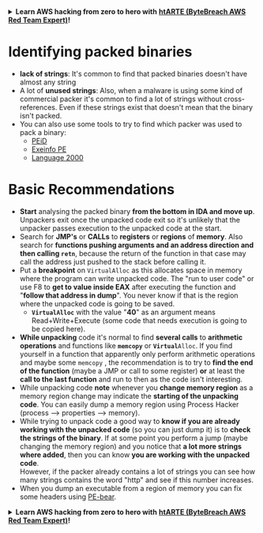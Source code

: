 

<details>

<summary><strong>Learn AWS hacking from zero to hero with</strong> <a href="https://training.khulnasoft.com/courses/arte"><strong>htARTE (ByteBreach AWS Red Team Expert)</strong></a><strong>!</strong></summary>

Other ways to support ByteBreach:

* If you want to see your **company advertised in ByteBreach** or **download ByteBreach in PDF** Check the [**SUBSCRIPTION PLANS**](https://github.com/sponsors/khulnasoft)!
* Get the [**official PEASS & ByteBreach swag**](https://peass.creator-spring.com)
* Discover [**The PEASS Family**](https://opensea.io/collection/the-peass-family), our collection of exclusive [**NFTs**](https://opensea.io/collection/the-peass-family)
* **Join the** 💬 [**Discord group**](https://discord.gg/hRep4RUj7f) or the [**telegram group**](https://t.me/peass) or **follow** us on **Twitter** 🐦 [**@khulnasoftm**](https://twitter.com/bytebreach_live)**.**
* **Share your hacking tricks by submitting PRs to the** [**ByteBreach**](https://github.com/khulnasoft/bytebreach) and [**ByteBreach Cloud**](https://github.com/khulnasoft/bytebreach-cloud) github repos.

</details>


# Identifying packed binaries

* **lack of strings**: It's common to find that packed binaries doesn't have almost any string
* A lot of **unused strings**: Also, when a malware is using some kind of commercial packer it's common to find a lot of strings without cross-references. Even if these strings exist that doesn't mean that the binary isn't packed.
* You can also use some tools to try to find which packer was used to pack a binary:
  * [PEiD](http://www.softpedia.com/get/Programming/Packers-Crypters-Protectors/PEiD-updated.shtml)
  * [Exeinfo PE](http://www.softpedia.com/get/Programming/Packers-Crypters-Protectors/ExEinfo-PE.shtml)
  * [Language 2000](http://farrokhi.net/language/)

# Basic Recommendations

* **Start** analysing the packed binary **from the bottom in IDA and move up**. Unpackers exit once the unpacked code exit so it's unlikely that the unpacker passes execution to the unpacked code at the start.
* Search for **JMP's** or **CALLs** to **registers** or **regions** of **memory**. Also search for **functions pushing arguments and an address direction and then calling `retn`**, because the return of the function in that case may call the address just pushed to the stack before calling it.
* Put a **breakpoint** on `VirtualAlloc` as this allocates space in memory where the program can write unpacked code. The "run to user code" or use F8 to **get to value inside EAX** after executing the function and "**follow that address in dump**". You never know if that is the region where the unpacked code is going to be saved.
  * **`VirtualAlloc`** with the value "**40**" as an argument means Read+Write+Execute (some code that needs execution is going to be copied here).
* **While unpacking** code it's normal to find **several calls** to **arithmetic operations** and functions like **`memcopy`** or **`Virtual`**`Alloc`. If you find yourself in a function that apparently only perform arithmetic operations and maybe some `memcopy` , the recommendation is to try to **find the end of the function** (maybe a JMP or call to some register) **or** at least the **call to the last function** and run to then as the code isn't interesting.
* While unpacking code **note** whenever you **change memory region** as a memory region change may indicate the **starting of the unpacking code**. You can easily dump a memory region using Process Hacker (process --> properties --> memory).
* While trying to unpack code a good way to **know if you are already working with the unpacked code** (so you can just dump it) is to **check the strings of the binary**. If at some point you perform a jump (maybe changing the memory region) and you notice that **a lot more strings where added**, then you can know **you are working with the unpacked code**.\
  However, if the packer already contains a lot of strings you can see how many strings contains the word "http" and see if this number increases.
* When you dump an executable from a region of memory you can fix some headers using [PE-bear](https://github.com/hasherezade/pe-bear-releases/releases).


<details>

<summary><strong>Learn AWS hacking from zero to hero with</strong> <a href="https://training.khulnasoft.com/courses/arte"><strong>htARTE (ByteBreach AWS Red Team Expert)</strong></a><strong>!</strong></summary>

Other ways to support ByteBreach:

* If you want to see your **company advertised in ByteBreach** or **download ByteBreach in PDF** Check the [**SUBSCRIPTION PLANS**](https://github.com/sponsors/khulnasoft)!
* Get the [**official PEASS & ByteBreach swag**](https://peass.creator-spring.com)
* Discover [**The PEASS Family**](https://opensea.io/collection/the-peass-family), our collection of exclusive [**NFTs**](https://opensea.io/collection/the-peass-family)
* **Join the** 💬 [**Discord group**](https://discord.gg/hRep4RUj7f) or the [**telegram group**](https://t.me/peass) or **follow** us on **Twitter** 🐦 [**@khulnasoftm**](https://twitter.com/bytebreach_live)**.**
* **Share your hacking tricks by submitting PRs to the** [**ByteBreach**](https://github.com/khulnasoft/bytebreach) and [**ByteBreach Cloud**](https://github.com/khulnasoft/bytebreach-cloud) github repos.

</details>


